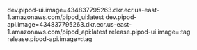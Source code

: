 dev.pipod-ui.image=434837795263.dkr.ecr.us-east-1.amazonaws.com/pipod_ui:latest
dev.pipod-api.image=434837795263.dkr.ecr.us-east-1.amazonaws.com/pipod_api:latest
release.pipod-ui.image=<ecr url><image name>:tag
release.pipod-api.image=<ecr url><image name>:tag
